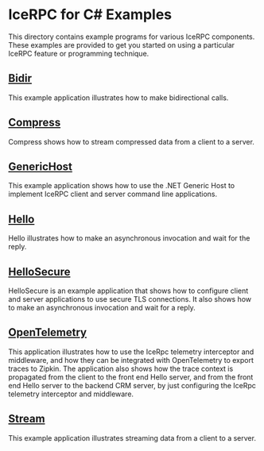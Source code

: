 # IceRPC for C# Examples

This directory contains example programs for various IceRPC components. These examples are provided to get you started
on using a particular IceRPC feature or programming technique.

## [Bidir](./Bidir/)

This example application illustrates how to make bidirectional calls.

## [Compress](./Compress/)
Compress shows how to stream compressed data from a client to a server.

## [GenericHost](./GenericHost/)

This example application shows how to use the .NET Generic Host to implement IceRPC client and server command line
applications.

## [Hello](./Hello/)

Hello illustrates how to make an asynchronous invocation and wait for the reply.

## [HelloSecure](./HelloSecure/)

HelloSecure is an example application that shows how to configure client and server applications to use secure TLS
connections. It also shows how to make an asynchronous invocation and wait for a reply.

## [OpenTelemetry](./OpenTelemetry/)

This application illustrates how to use the IceRpc telemetry interceptor and middleware, and how they can be integrated
with OpenTelemetry to export traces to Zipkin. The application also shows how the trace context is propagated from the
client to the front end Hello server, and from the front end Hello server to the backend CRM server, by just configuring
the IceRpc telemetry interceptor and middleware.

## [Stream](./Stream/)

This example application illustrates streaming data from a client to a server.
